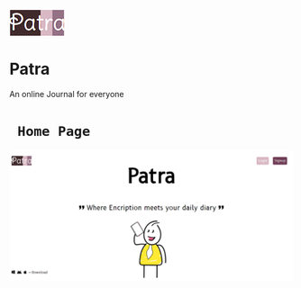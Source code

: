 <img src="screenshots/patra_logo.PNG"><br/>
# Patra
 An online Journal for everyone
 
# ` Home Page`
<img src="screenshots/patra_homepage.png"><br/>
